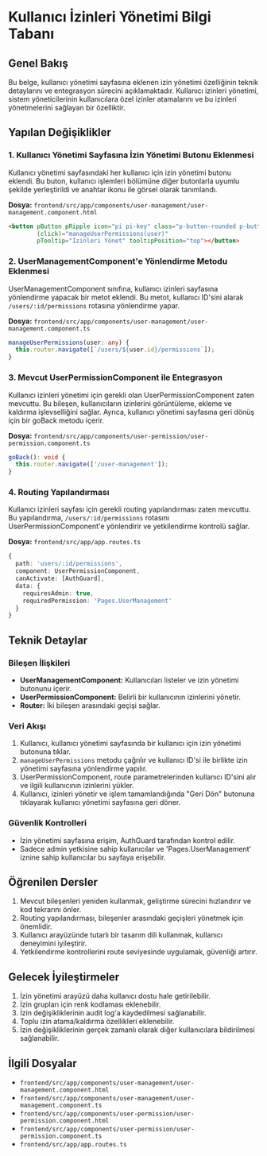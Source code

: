 # Kullanıcı İzinleri Yönetimi Bilgi Tabanı

## Genel Bakış
Bu belge, kullanıcı yönetimi sayfasına eklenen izin yönetimi özelliğinin teknik detaylarını ve entegrasyon sürecini açıklamaktadır. Kullanıcı izinleri yönetimi, sistem yöneticilerinin kullanıcılara özel izinler atamalarını ve bu izinleri yönetmelerini sağlayan bir özelliktir.

## Yapılan Değişiklikler

### 1. Kullanıcı Yönetimi Sayfasına İzin Yönetimi Butonu Eklenmesi
Kullanıcı yönetimi sayfasındaki her kullanıcı için izin yönetimi butonu eklendi. Bu buton, kullanıcı işlemleri bölümüne diğer butonlarla uyumlu şekilde yerleştirildi ve anahtar ikonu ile görsel olarak tanımlandı.

**Dosya:** `frontend/src/app/components/user-management/user-management.component.html`
```html
<button pButton pRipple icon="pi pi-key" class="p-button-rounded p-button-info mr-2" 
        (click)="manageUserPermissions(user)" 
        pTooltip="İzinleri Yönet" tooltipPosition="top"></button>
```

### 2. UserManagementComponent'e Yönlendirme Metodu Eklenmesi
UserManagementComponent sınıfına, kullanıcı izinleri sayfasına yönlendirme yapacak bir metot eklendi. Bu metot, kullanıcı ID'sini alarak `/users/:id/permissions` rotasına yönlendirme yapar.

**Dosya:** `frontend/src/app/components/user-management/user-management.component.ts`
```typescript
manageUserPermissions(user: any) {
  this.router.navigate([`/users/${user.id}/permissions`]);
}
```

### 3. Mevcut UserPermissionComponent ile Entegrasyon
Kullanıcı izinleri yönetimi için gerekli olan UserPermissionComponent zaten mevcuttu. Bu bileşen, kullanıcıların izinlerini görüntüleme, ekleme ve kaldırma işlevselliğini sağlar. Ayrıca, kullanıcı yönetimi sayfasına geri dönüş için bir goBack metodu içerir.

**Dosya:** `frontend/src/app/components/user-permission/user-permission.component.ts`
```typescript
goBack(): void {
  this.router.navigate(['/user-management']);
}
```

### 4. Routing Yapılandırması
Kullanıcı izinleri sayfası için gerekli routing yapılandırması zaten mevcuttu. Bu yapılandırma, `/users/:id/permissions` rotasını UserPermissionComponent'e yönlendirir ve yetkilendirme kontrolü sağlar.

**Dosya:** `frontend/src/app/app.routes.ts`
```typescript
{ 
  path: 'users/:id/permissions', 
  component: UserPermissionComponent,
  canActivate: [AuthGuard],
  data: { 
    requiresAdmin: true,
    requiredPermission: 'Pages.UserManagement'
  }
}
```

## Teknik Detaylar

### Bileşen İlişkileri
- **UserManagementComponent:** Kullanıcıları listeler ve izin yönetimi butonunu içerir.
- **UserPermissionComponent:** Belirli bir kullanıcının izinlerini yönetir.
- **Router:** İki bileşen arasındaki geçişi sağlar.

### Veri Akışı
1. Kullanıcı, kullanıcı yönetimi sayfasında bir kullanıcı için izin yönetimi butonuna tıklar.
2. `manageUserPermissions` metodu çağrılır ve kullanıcı ID'si ile birlikte izin yönetimi sayfasına yönlendirme yapılır.
3. UserPermissionComponent, route parametrelerinden kullanıcı ID'sini alır ve ilgili kullanıcının izinlerini yükler.
4. Kullanıcı, izinleri yönetir ve işlem tamamlandığında "Geri Dön" butonuna tıklayarak kullanıcı yönetimi sayfasına geri döner.

### Güvenlik Kontrolleri
- İzin yönetimi sayfasına erişim, AuthGuard tarafından kontrol edilir.
- Sadece admin yetkisine sahip kullanıcılar ve 'Pages.UserManagement' iznine sahip kullanıcılar bu sayfaya erişebilir.

## Öğrenilen Dersler
1. Mevcut bileşenleri yeniden kullanmak, geliştirme sürecini hızlandırır ve kod tekrarını önler.
2. Routing yapılandırması, bileşenler arasındaki geçişleri yönetmek için önemlidir.
3. Kullanıcı arayüzünde tutarlı bir tasarım dili kullanmak, kullanıcı deneyimini iyileştirir.
4. Yetkilendirme kontrollerini route seviyesinde uygulamak, güvenliği artırır.

## Gelecek İyileştirmeler
1. İzin yönetimi arayüzü daha kullanıcı dostu hale getirilebilir.
2. İzin grupları için renk kodlaması eklenebilir.
3. İzin değişikliklerinin audit log'a kaydedilmesi sağlanabilir.
4. Toplu izin atama/kaldırma özellikleri eklenebilir.
5. İzin değişikliklerinin gerçek zamanlı olarak diğer kullanıcılara bildirilmesi sağlanabilir.

## İlgili Dosyalar
- `frontend/src/app/components/user-management/user-management.component.html`
- `frontend/src/app/components/user-management/user-management.component.ts`
- `frontend/src/app/components/user-permission/user-permission.component.html`
- `frontend/src/app/components/user-permission/user-permission.component.ts`
- `frontend/src/app/app.routes.ts` 